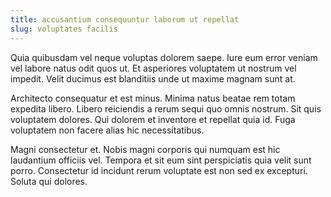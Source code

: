 ```yaml
---
title: accusantium consequuntur laborum ut repellat
slug: voluptates facilis
---
```


Quia quibusdam vel neque voluptas dolorem saepe. Iure eum error veniam vel labore natus odit quos ut. Et asperiores voluptatem ut nostrum vel impedit. Velit ducimus est blanditiis unde ut maxime magnam sunt at.

Architecto consequatur et est minus. Minima natus beatae rem totam expedita libero. Libero reiciendis a rerum sequi quo omnis nostrum. Sit quis voluptatem dolores. Qui dolorem et inventore et repellat quia id. Fuga voluptatem non facere alias hic necessitatibus.

Magni consectetur et. Nobis magni corporis qui numquam est hic laudantium officiis vel. Tempora et sit eum sint perspiciatis quia velit sunt porro. Consectetur id incidunt rerum voluptate est non sed ex excepturi. Soluta qui dolores.
